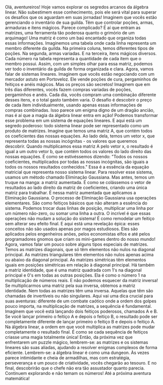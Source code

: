
Olá, aventureiros! Hoje vamos explorar os segredos arcanos da álgebra linear. Não subestimem esse conhecimento, pois ele será vital para superar os desafios que os aguardam em suas jornadas!
Imaginem que vocês estão gerenciando o inventário de sua guilda. Têm que controlar poções, armas, armaduras e itens mágicos. Parece complicado? É aí que entram as matrizes, uma ferramenta tão poderosa quanto o grimório de um arquimago!
Uma matriz é como um baú encantado que organiza todas essas informações. Imaginemos uma tabela onde cada linha representa um membro diferente da guilda. Na primeira coluna, temos diferentes tipos de poções. Na segunda, armas variadas. E na terceira, itens mágicos diversos. Cada número na tabela representa a quantidade de cada item que o membro possui. Assim, com um simples olhar para essa matriz, podemos ver todo o inventário da guilda de forma organizada e clara.
Agora, vamos falar de sistemas lineares. Imaginem que vocês estão negociando com um mercador astuto em Portoveloz. Ele vende poções de cura, pergaminhos de feitiços e anéis mágicos. Mas os preços são secretos!
Imaginem que em três dias diferentes, vocês fazem compras variadas de poções, pergaminhos e anéis. Cada dia, vocês compram uma combinação diferente desses itens, e o total gasto também varia. O desafio é descobrir o preço de cada item individualmente, usando apenas essas informações de compras combinadas.
Isso parece um enigma digno de um dragão ancião, mas é aí que a magia da álgebra linear entra em ação! Podemos transformar esse problema em um sistema de equações lineares. E aqui está um segredo poderoso: todo sistema linear pode ser representado como um produto de matrizes.
Imagine que temos uma matriz A, que contém todos os coeficientes das nossas equações. Ao lado dela, temos um vetor x, que representa todas as nossas incógnitas - os valores que queremos descobrir. Quando multiplicamos essa matriz A pelo vetor x, o resultado é igual a um outro vetor b, que contém todos os valores do lado direito das nossas equações. É como se estivéssemos dizendo: "Todos os nossos coeficientes, multiplicados por todas as nossas incógnitas, são iguais a todos os nossos resultados conhecidos." Essa é a essência da equação matricial que representa nosso sistema linear.
Para resolver esse sistema, usamos um método chamado Eliminação Gaussiana. Mas antes, temos um truque na manga: a matriz aumentada. É como se colássemos o vetor de resultados ao lado direito da matriz de coeficientes, criando uma única matriz para trabalhar. É nessa matriz aumentada que aplicamos a Eliminação Gaussiana.
O processo de Eliminação Gaussiana usa operações elementares. São como feitiços básicos que não alteram a essência do sistema. Podemos trocar duas linhas de posição, multiplicar uma linha por um número não-zero, ou somar uma linha a outra. O incrível é que essas operações não mudam a solução do sistema! É como remodelar um feitiço sem alterar seu efeito final.
E aqui está uma revelação épica: esses conceitos não são usados apenas por magos estudiosos. Eles são aplicados pelos engenheiros anões, pelos economistas elfos e até pelos programadores gnomos que criam os mini-games dentro do nosso mundo!
Agora, vamos falar um pouco sobre alguns tipos especiais de matrizes.
Temos as matrizes diagonais, que só têm elementos não nulos na diagonal principal.
As matrizes triangulares têm elementos não nulos apenas acima ou abaixo da diagonal principal.
As matrizes simétricas têm elementos iguais em posições simétricas em relação à diagonal principal.
Há também a matriz identidade, que é uma matriz quadrada com 1's na diagonal principal e 0's em todas as outras posições. Ela é como o número 1 na multiplicação de números reais.
E não podemos esquecer da matriz inversa! Se multiplicarmos uma matriz pela sua inversa, obtemos a matriz identidade. Nem todas as matrizes têm uma inversa. Aquelas que têm são chamadas de invertíveis ou não singulares.
Aqui vai uma dica crucial para suas aventuras: diferente de um combate caótico onde a ordem dos golpes pouco importa, na multiplicação de matrizes, a sequência é fundamental. Imaginem que você está lançando dois feitiços poderosos, chamados A e B. Se você lançar primeiro o feitiço A e depois o feitiço B, o resultado pode ser completamente diferente de lançar primeiro o feitiço B e depois o feitiço A. Na álgebra linear, a ordem em que você multiplica as matrizes pode mudar completamente o resultado final. É como se cada sequência de feitiços criasse uma magia totalmente única!
Então, da próxima vez que enfrentarem um puzzle mágico, lembrem-se: as matrizes e os sistemas lineares são suas aliadas, ajudando a resolver enigmas complexos de forma eficiente.
Lembrem-se: a álgebra linear é como uma dungeon. Às vezes parece intimidante e cheia de armadilhas, mas com estratégia, perseverança e um pouco de criatividade, vocês chegarão ao tesouro. E no final, descobrirão que o chefe não era tão assustador quanto parecia.
Continuem explorando e não temam os números! Até a próxima aventura matemática!
